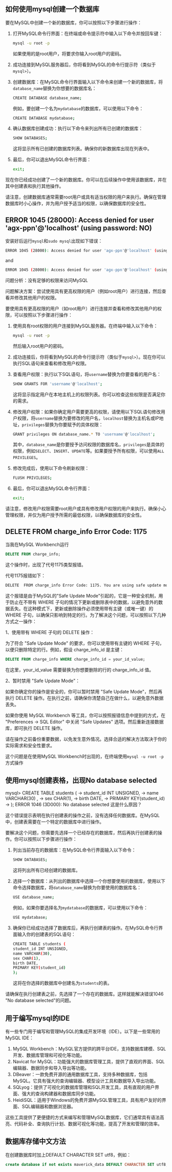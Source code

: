 ## 如何使用mysql创建一个数据库

要在MySQL中创建一个新的数据库，你可以按照以下步骤进行操作：

1. 打开MySQL命令行界面：在终端或命令提示符中输入以下命令并按回车键：

   ```bash
   mysql -u root -p
   ```

   如果使用的是root用户，将要求你输入root用户的密码。

2. 成功连接到MySQL服务器后，你将看到MySQL的命令行提示符（类似于`mysql>`）。

3. 创建数据库：在MySQL命令行界面输入以下命令来创建一个新的数据库，将`database_name`替换为你想要的数据库名：

   ```bash
   CREATE DATABASE database_name;
   ```

   例如，要创建一个名为`mydatabase`的数据库，可以使用以下命令：

   ```bash
   CREATE DATABASE mydatabase;
   ```

4. 确认数据库创建成功：执行以下命令来列出所有已创建的数据库：

   ```bash
   SHOW DATABASES;
   ```

   这将显示所有已创建的数据库列表。确保你的新数据库出现在列表中。

5. 最后，你可以退出MySQL命令行界面：

   ```bash
   exit;
   ```

现在你已经成功创建了一个新的数据库。你可以在后续操作中使用该数据库，并在其中创建表和执行其他操作。

请注意，创建数据库通常需要root用户或具有适当权限的用户来执行。确保在管理数据库时小心操作，并为用户授予适当的权限，以确保数据库的安全性。

## ERROR 1045 (28000): Access denied for user 'agx-ppn'@'localhost' (using password: NO)

安装好后运行`mysql`和`sudo mysql`出现如下错误：

```bash
ERROR 1045 (28000): Access denied for user 'agx-ppn'@'localhost' (using password: NO)  #这是运行mysql的结果
```

and

```bash
ERROR 1045 (28000): Access denied for user 'agx-ppn'@'localhost' (using password: NO)  #这是运行sudo mysql的结果
```

问题分析：没有足够的权限来访问MySQL

问题解决方案：尝试使用具有更高权限的用户（例如root用户）进行连接，然后查看并修改其他用户的权限。

要使用具有更高权限的用户（如root用户）进行连接并查看和修改其他用户的权限，可以按照以下步骤进行操作：

1. 使用具有root权限的用户连接到MySQL服务器。在终端中输入以下命令：

   ```bash
   mysql -u root -p
   ```

   然后输入root用户的密码。

2. 成功连接后，你将看到MySQL的命令行提示符（类似于`mysql>`）。现在你可以执行SQL语句来查看和修改用户权限。

3. 查看用户权限：执行以下SQL语句，将`username`替换为你要查看的用户名：

   ```bash
   SHOW GRANTS FOR 'username'@'localhost';
   ```

   这将显示指定用户在本地主机上的权限列表。你可以检查这些权限是否满足你的需求。

4. 修改用户权限：如果你确定用户需要更高的权限，请使用以下SQL语句修改用户权限，将`username`替换为要修改的用户名，`localhost`替换为主机名或IP地址，`privileges`替换为你要赋予的具体权限：

   ```bash
   GRANT privileges ON database_name.* TO 'username'@'localhost';
   ```

   其中，`database_name`是你要授予访问权限的数据库名，`privileges`是具体的权限，例如`SELECT`、`INSERT`、`UPDATE`等。如果要授予所有权限，可以使用`ALL PRIVILEGES`。

5. 修改完成后，使用以下命令刷新权限：

   ```bash
   FLUSH PRIVILEGES;
   ```

6. 最后，你可以退出MySQL命令行界面：

   ```bash
   exit;
   ```

请注意，修改用户权限需要root用户或具有修改用户权限的用户来执行。确保小心管理权限，并仅为用户授予所需的最低权限，以确保数据库的安全性。

## DELETE  FROM charge_info Error Code: 1175

当我在MySQL Workbench运行

```sql
DELETE FROM charge_info;
```

这个操作时，出现了代号1175类型报错。

代号1175报错如下：

```bash
DELETE  FROM charge_info Error Code: 1175. You are using safe update mode and you tried to update a table without a WHERE that uses a KEY column.  To disable safe mode, toggle the option in Preferences -> SQL Editor and reconnect. 
```

这个报错是由于MySQL的"Safe Update Mode"引起的，它是一种安全机制，用于防止在不带有 WHERE 子句的情况下更新或删除表中的数据，以避免意外的数据丢失。在这种模式下，更新或删除操作必须使用带有主键（或唯一键）的 WHERE 子句，以确保只影响到特定的行。为了解决这个问题，可以按照以下几种方式之一操作：

1、使用带有 WHERE 子句的 DELETE 操作：

为了符合 "Safe Update Mode" 的要求，你可以使用带有主键的 WHERE 子句，以便只删除特定的行。例如，假设 charge_info_id 是主键：

```sql
DELETE FROM charge_info WHERE charge_info_id = your_id_value;
```

在这里，your_id_value 需要替换为你想要删除的行的 charge_info_id 值。

2、暂时禁用 "Safe Update Mode"：

如果你确定你的操作是安全的，你可以暂时禁用 "Safe Update Mode"，然后再执行 DELETE 操作。在执行之前，请确保你清楚自己在做什么，以避免意外数据丢失。

如果你使用 MySQL Workbench 等工具，你可以按照报错信息中提到的方式，在 "Preferences -> SQL Editor" 中关闭 "Safe Updates" 选项。然后重新连接数据库，即可执行 DELETE 操作。

请在操作之前备份重要数据，以免发生意外情况。选择合适的解决方法取决于你的实际需求和安全性要求。

这个问题是在使用MySQL Workbench时出现的，在终端使用`mysql -u root -p`方式操作

## 使用mysql创建表格，出现No database selected

mysql> CREATE TABLE students (    -> student_id INT UNSIGNED,    -> name VARCHAR(30) ,    -> sex CHAR(1),    -> birth DATE,    -> PRIMARY KEY(student_id)    -> ); ERROR 1046 (3D000): No database selected 这是什么原因？

这个错误提示表明在执行创建表的操作之前，没有选择任何数据库。在MySQL中，创建表需要在一个特定的数据库中进行操作。

要解决这个问题，你需要先选择一个已经存在的数据库，然后再执行创建表的操作。你可以按照以下步骤进行操作：

1. 列出当前存在的数据库：在MySQL命令行界面输入以下命令：

   ```bash
   SHOW DATABASES;
   ```

   这将列出所有已经创建的数据库。

2. 选择一个数据库：从列出的数据库中选择一个你想要使用的数据库，使用以下命令选择数据库，将`database_name`替换为你要使用的数据库名：

   ```bash
   USE database_name;
   ```

   例如，如果你要选择名为`mydatabase`的数据库，可以使用以下命令：

   ```bash
   USE mydatabase;
   ```

3. 确保你已经成功选择了数据库后，再执行创建表的操作。在MySQL命令行界面输入你的创建表的SQL语句：

   ```bash
   CREATE TABLE students (
   student_id INT UNSIGNED,
   name VARCHAR(30),
   sex CHAR(1),
   birth DATE,
   PRIMARY KEY(student_id)
   );
   ```

   这将在你选择的数据库中创建名为`students`的表。

请确保在执行创建表之前，先选择了一个存在的数据库。这样就能解决错误1046 "No database selected"的问题。

## 用于编写mysql的IDE

有一些专门用于编写和管理MySQL的集成开发环境（IDE）。以下是一些常用的MySQL IDE：

1. MySQL Workbench：MySQL官方提供的跨平台IDE，支持数据库建模、SQL开发、数据库管理和可视化等功能。
2. Navicat for MySQL：功能强大的数据库管理工具，提供了直观的界面、SQL编辑器、数据同步和导入导出等功能。
3. DBeaver：一款免费开源的通用数据库工具，支持多种数据库，包括MySQL。它具有强大的查询编辑器、模型设计工具和数据导入导出功能。
4. SQLyog：提供了可视化的数据库管理和SQL开发工具，具有直观的用户界面、强大的查询构建器和数据库同步功能。
5. HeidiSQL：适用于Windows的免费开源MySQL管理工具，具有用户友好的界面、SQL编辑器和数据浏览器。

这些工具提供了更便捷的方式来编写和管理MySQL数据库，它们通常具有语法高亮、代码补全、查询执行计划、数据可视化等功能，提高了开发和管理的效率。

## 数据库存储中文方法

在创建数据库时加上DEFAULT CHARACTER SET utf8，例如：

```sql
create database if not exists maverick_data DEFAULT CHARACTER SET utf8;
```
